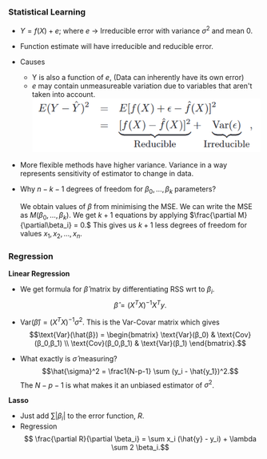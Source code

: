 ### Statistical Learning

- $Y = f(X) + e$; where $e$ -> Irreducible error with variance $\sigma^2$ and mean 0.
- Function estimate will have irreducible and reducible error.
- Causes
    - Y is also a function of $e$, (Data can inherently have its own error)
    - $e$ may contain unmeasureable variation due to variables that aren't taken into account.
    ![Proof](image.png)

- More flexible methods have higher variance. Variance in a way represents sensitivity of estimator to change in data.

- Why $n-k-1$ degrees of freedom for $\beta_0, \dots, \beta_k$ parameters?

    We obtain values of $\beta$ from minimising the MSE. We can write the MSE as $M(\beta_0, \dots, \beta_k).$
    We get $k+1$ equations by applying $\frac{\partial M}{\partial\beta_i} = 0.$ This gives us $k+1$ less degrees of freedom for values $x_1, x_2, \dots, x_n.$

### Regression
**Linear Regression**
- We get formula for $\hat{\beta}$ matrix by differentiating RSS wrt to $\beta_i$. $$ \hat{\beta} = (X^T X)^{-1} X^T y. $$
- $\text{Var}(\hat{\beta}) = (X^T X)^{-1} \sigma^2.$ This is the Var-Covar matrix which gives $$\text{Var}(\hat{β}) = \begin{bmatrix} \text{Var}(β_0) & \text{Cov}(β_0,β_1) \\ \text{Cov}(β_0,β_1) & \text{Var}(β_1) \end{bmatrix}.$$

- What exactly is $\hat{\sigma}$ measuring? $$\hat{\sigma}^2 = \frac1{N-p-1} \sum (y_i - \hat{y_1})^2.$$
    The $N-p-1$ is what makes it an unbiased estimator of $\sigma^2$.

**Lasso**
- Just add $\sum | \beta_i |$ to the error function, $R$.
- Regression $$ \frac{\partial R}{\partial \beta_i} = \sum x_i (\hat{y} - y_i) +  \lambda \sum 2 \beta_i.$$